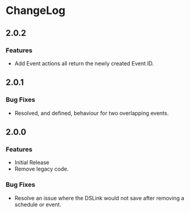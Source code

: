 # ChangeLog

## 2.0.2

### Features

* Add Event actions all return the newly created Event ID.

## 2.0.1

### Bug Fixes

* Resolved, and defined, behaviour for two overlapping events.

## 2.0.0

### Features
* Initial Release
* Remove legacy code.

### Bug Fixes
* Resolve an issue where the DSLink would not save after removing a schedule or event.